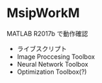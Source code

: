 # MsipWorkM

MATLAB R2017b で動作確認
- ライブスクリプト
- Image Proccesing Toolbox
- Neural Network Toolbox
- Optimization Toolbox(?)

